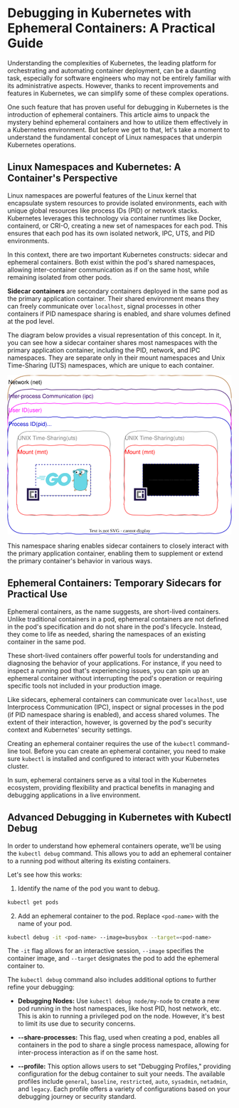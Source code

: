 # Debugging in Kubernetes with Ephemeral Containers: A Practical Guide

Understanding the complexities of Kubernetes, the leading platform for orchestrating and automating container
deployment, can be a daunting task, especially for software engineers who may not be entirely familiar with its
administrative aspects. However, thanks to recent improvements and features in Kubernetes, we can simplify some of these
complex operations.

One such feature that has proven useful for debugging in Kubernetes is the introduction of ephemeral containers. This
article aims to unpack the mystery behind ephemeral containers and how to utilize them effectively in a Kubernetes
environment. But before we get to that, let's take a moment to understand the fundamental concept of Linux namespaces
that underpin Kubernetes operations.

## Linux Namespaces and Kubernetes: A Container's Perspective

Linux namespaces are powerful features of the Linux kernel that encapsulate system resources to provide isolated
environments, each with unique global resources like process IDs (PID) or network stacks. Kubernetes leverages this
technology via container runtimes like Docker, containerd, or CRI-O, creating a new set of namespaces for each pod. This
ensures that each pod has its own isolated network, IPC, UTS, and PID environments.

In this context, there are two important Kubernetes constructs: sidecar and ephemeral containers. Both exist within the
pod's shared namespaces, allowing inter-container communication as if on the same host, while remaining isolated from
other pods.

**Sidecar containers** are secondary containers deployed in the same pod as the primary application container. Their
shared environment means they can freely communicate over `localhost`, signal processes in other containers if PID
namespace sharing is enabled, and share volumes defined at the pod level.

The diagram below provides a visual representation of this concept. In it, you can see how a sidecar container shares
most namespaces with the primary application container, including the PID, network, and IPC namespaces. They are
separate only in their mount namespaces and Unix Time-Sharing (UTS) namespaces, which are unique to each container.

![pod_sidecar_namespaces.svg](images%2Fpod_sidecar_namespaces.svg)

This namespace sharing enables sidecar containers to closely interact with the primary application container, enabling
them to supplement or extend the primary container's behavior in various ways.

## Ephemeral Containers: Temporary Sidecars for Practical Use

Ephemeral containers, as the name suggests, are short-lived containers. Unlike traditional containers in a pod,
ephemeral containers are not defined in the pod's specification and do not share
in the pod's lifecycle. Instead, they come to life as needed, sharing the namespaces of an existing container in the
same pod.

These short-lived containers offer powerful tools for understanding and diagnosing the behavior of your applications.
For instance, if you need to inspect a running pod that's experiencing issues, you can spin up an ephemeral container
without interrupting the pod's operation or requiring specific tools not included in your production image.

Like sidecars, ephemeral containers can communicate over `localhost`, use Interprocess Communication (IPC), inspect or
signal processes in the pod (if PID namespace sharing is enabled), and access shared volumes. The extent of their
interaction, however, is governed by the pod's security context and Kubernetes' security settings.

Creating an ephemeral container requires the use of the `kubectl` command-line tool. Before you can create an ephemeral
container, you need to make sure `kubectl` is installed and configured to interact with your Kubernetes cluster.

In sum, ephemeral containers serve as a vital tool in the Kubernetes ecosystem, providing flexibility and practical
benefits in managing and debugging applications in a live environment.

## Advanced Debugging in Kubernetes with Kubectl Debug

In order to understand how ephemeral containers operate, we'll be using the `kubectl debug` command. This allows you to add an ephemeral container to a running pod without altering its existing containers.

Let's see how this works:

1. Identify the name of the pod you want to debug.

```bash
kubectl get pods
```

2. Add an ephemeral container to the pod. Replace `<pod-name>` with the name of your pod.

```bash
kubectl debug -it <pod-name> --image=busybox --target=<pod-name>
```

The `-it` flag allows for an interactive session, `--image` specifies the container image, and `--target` designates the pod to add the ephemeral container to.

The `kubectl debug` command also includes additional options to further refine your debugging:

- **Debugging Nodes:** Use `kubectl debug node/my-node` to create a new pod running in the host namespaces, like host PID, host network, etc. This is akin to running a privileged pod on the node. However, it's best to limit its use due to security concerns.

- **--share-processes:** This flag, used when creating a pod, enables all containers in the pod to share a single process namespace, allowing for inter-process interaction as if on the same host.

- **--profile:** This option allows users to set "Debugging Profiles," providing configuration for the debug container to suit your needs. The available profiles include `general`, `baseline`, `restricted`, `auto`, `sysadmin`, `netadmin`, and `legacy`. Each profile offers a variety of configurations based on your debugging journey or security standard.
